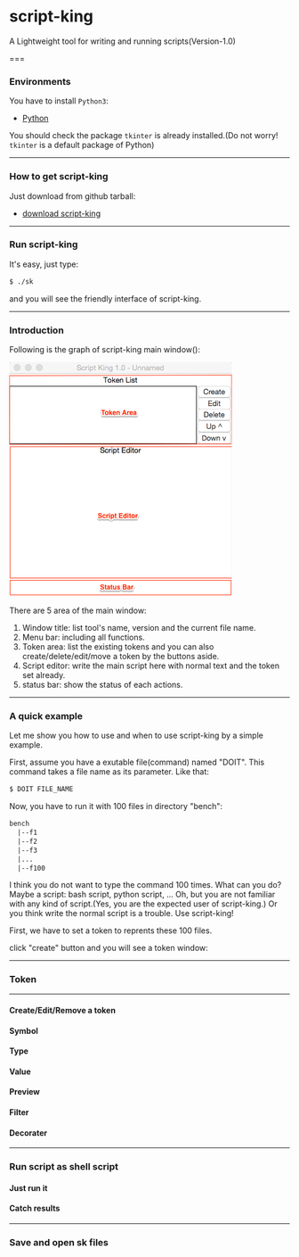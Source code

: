 script-king
===========

A Lightweight tool for writing and running scripts(Version-1.0)

===

### Environments

You have to install `Python3`:

* [Python](https://www.python.org/)

You should check the package `tkinter` is already installed.(Do not worry! `tkinter` is a default package of Python)

---

### How to get script-king

Just download from github tarball:

* [download script-king](https://github.com/dokelung/script-king/tarball/v1.0)

---

### Run script-king

It's easy, just type:

```sh
$ ./sk
```

and you will see the friendly interface of script-king.

---

### Introduction

Following is the graph of script-king main window():

![script-king main window](https://github.com/dokelung/script-king/blob/master/img/sk-main_win.png)

There are 5 area of the main window:

1. Window title: list tool's name, version and the current file name.
2. Menu bar: including all functions.
3. Token area: list the existing tokens and you can also create/delete/edit/move a token by the buttons aside.
4. Script editor: write the main script here with normal text and the token set already.
5. status bar: show the status of each actions.

---

### A quick example

Let me show you how to use and when to use script-king by a simple example.

First, assume you have a exutable file(command) named "DOIT".
This command takes a file name as its parameter.
Like that:

```sh
$ DOIT FILE_NAME
```

Now, you have to run it with 100 files in directory "bench":

```
bench
  |--f1
  |--f2
  |--f3
  |...
  |--f100
```

I think you do not want to type the command 100 times.
What can you do?
Maybe a script: bash script, python script, ...
Oh, but you are not familiar with any kind of script.(Yes, you are the expected user of script-king.)
Or you think write the normal script is a trouble.
Use script-king!

First, we have to set a token to reprents these 100 files.

click "create" button and you will see a token window:





---

### Token

---

#### Create/Edit/Remove a token

#### Symbol

#### Type

#### Value

#### Preview

#### Filter

#### Decorater

---

### Run script as shell script

#### Just run it

#### Catch results

---

### Save and open sk files
